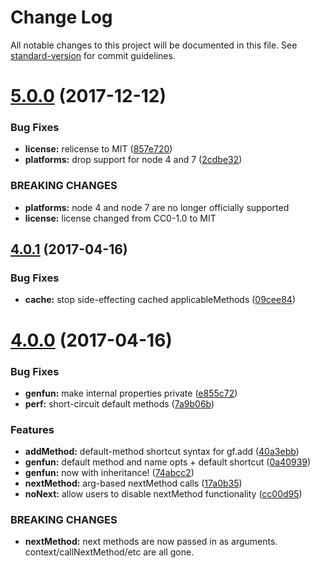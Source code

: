 # Change Log

All notable changes to this project will be documented in this file. See [standard-version](https://github.com/conventional-changelog/standard-version) for commit guidelines.

<a name="5.0.0"></a>
# [5.0.0](https://github.com/zkat/genfun/compare/v4.0.1...v5.0.0) (2017-12-12)


### Bug Fixes

* **license:** relicense to MIT ([857e720](https://github.com/zkat/genfun/commit/857e720))
* **platforms:** drop support for node 4 and 7 ([2cdbe32](https://github.com/zkat/genfun/commit/2cdbe32))


### BREAKING CHANGES

* **platforms:** node 4 and node 7 are no longer officially supported
* **license:** license changed from CC0-1.0 to MIT



<a name="4.0.1"></a>
## [4.0.1](https://github.com/zkat/genfun/compare/v4.0.0...v4.0.1) (2017-04-16)


### Bug Fixes

* **cache:** stop side-effecting cached applicableMethods ([09cee84](https://github.com/zkat/genfun/commit/09cee84))



<a name="4.0.0"></a>
# [4.0.0](https://github.com/zkat/genfun/compare/v3.2.1...v4.0.0) (2017-04-16)


### Bug Fixes

* **genfun:** make internal properties private ([e855c72](https://github.com/zkat/genfun/commit/e855c72))
* **perf:** short-circuit default methods ([7a9b06b](https://github.com/zkat/genfun/commit/7a9b06b))


### Features

* **addMethod:** default-method shortcut syntax for gf.add ([40a3ebb](https://github.com/zkat/genfun/commit/40a3ebb))
* **genfun:** default method and name opts + default shortcut ([0a40939](https://github.com/zkat/genfun/commit/0a40939))
* **genfun:** now with inheritance! ([74abcc2](https://github.com/zkat/genfun/commit/74abcc2))
* **nextMethod:** arg-based nextMethod calls ([17a0b35](https://github.com/zkat/genfun/commit/17a0b35))
* **noNext:** allow users to disable nextMethod functionality ([cc00d95](https://github.com/zkat/genfun/commit/cc00d95))


### BREAKING CHANGES

* **nextMethod:** next methods are now passed in as arguments. context/callNextMethod/etc are all gone.

